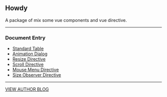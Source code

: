 ## Howdy

A package of mix some vue components and vue directive.

---

### Document Entry

+ <a href="http://kongfandong.cn/pratice/standard-table" target="_blank">Standard Table</a>
+ <a href="http://kongfandong.cn/pratice/animation-dialog" target="_blank">Animation Dialog</a>
+ <a href="http://kongfandong.cn/pratice/resize-directive" target="_blank">Resize Directive</a>
+ <a href="http://kongfandong.cn/pratice/scroll-directive" target="_blank">Scroll Directive</a>
+ <a href="http://kongfandong.cn/pratice/mouse-menu-directive" target="_blank">Mouse Menu Directive</a>
+ <a href="http://kongfandong.cn/pratice/size-observer-directive" target="_blank">Size Observer Directive</a>

---

<a href="http://kongfandong.cn" target="_blank">VIEW AUTHOR BLOG</a>